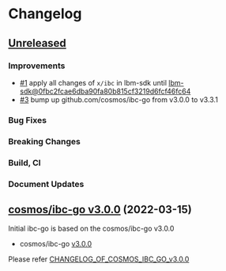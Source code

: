 # Changelog

## [Unreleased](https://github.com/line/ibc-go/tree/HEAD)

### Improvements
* [\#1](https://github.com/line/ibc-go/pull/1) apply all changes of `x/ibc` in lbm-sdk until [lbm-sdk@0fbc2fcae6dba90fa80b815cf3219d6fcf46fc64](https://github.com/line/lbm-sdk/tree/0fbc2fcae6dba90fa80b815cf3219d6fcf46fc64)
* [\#3](https://github.com/line/ibc-go/pull/3) bump up github.com/cosmos/ibc-go from v3.0.0 to v3.3.1

### Bug Fixes

### Breaking Changes

### Build, CI

### Document Updates


## [cosmos/ibc-go v3.0.0](https://github.com/cosmos/ibc-go/blob/v3.0.0/CHANGELOG.md) (2022-03-15)
Initial ibc-go is based on the cosmos/ibc-go v3.0.0

* cosmos/ibc-go [v3.0.0](https://github.com/cosmos/ibc-go/releases/tag/v3.0.0)

Please refer [CHANGELOG_OF_COSMOS_IBC_GO_v3.0.0](https://github.com/cosmos/ibc-go/blob/v3.0.0/CHANGELOG.md)